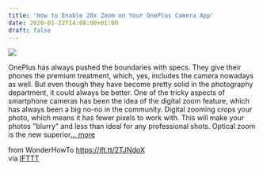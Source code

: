 ```yaml
---
title: 'How to Enable 20x Zoom on Your OnePlus Camera App'
date: 2020-01-22T14:08:00+01:00
draft: false
---
```


[![](https://img.wonderhowto.com/img/37/53/63715204226780/0/enable-20x-zoom-your-oneplus-camera-app.1280x600.jpg)](https://oneplus.gadgethacks.com/how-to/enable-20x-zoom-your-oneplus-camera-app-0225666/)

OnePlus has always pushed the boundaries with specs. They give their phones the premium treatment, which, yes, includes the camera nowadays as well. But even though they have become pretty solid in the photography department, it could always be better. One of the tricky aspects of smartphone cameras has been the idea of the digital zoom feature, which has always been a big no-no in the community. Digital zooming crops your photo, which means it has fewer pixels to work with. This will make your photos "blurry" and less than ideal for any professional shots. Optical zoom is the new superior[... more](https://oneplus.gadgethacks.com/how-to/enable-20x-zoom-your-oneplus-camera-app-0225666/)

  
  
from WonderHowTo https://ift.tt/2TJNdoX  
via [IFTTT](https://ifttt.com/?ref=da&site=blogger)